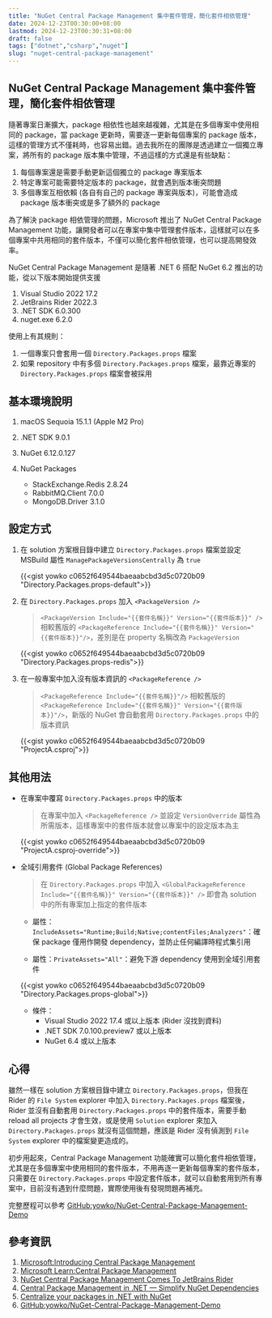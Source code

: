 ```yaml
---
title: "NuGet Central Package Management 集中套件管理，簡化套件相依管理"
date: 2024-12-23T00:30:00+08:00
lastmod: 2024-12-23T00:30:31+08:00
draft: false
tags: ["dotnet","csharp","nuget"]
slug: "nuget-central-package-management"
---
```


## NuGet Central Package Management 集中套件管理，簡化套件相依管理

隨著專案日漸擴大，package 相依性也越來越複雜，尤其是在多個專案中使用相同的 package，當 package 更新時，需要逐一更新每個專案的 package 版本，這樣的管理方式不僅耗時，也容易出錯。過去我所在的團隊是透過建立一個獨立專案，將所有的 package 版本集中管理，不過這樣的方式還是有些缺點：

1. 每個專案還是需要手動更新這個獨立的 package 專案版本
2. 特定專案可能需要特定版本的 package，就會遇到版本衝突問題
3. 多個專案互相依賴 (各自有自己的 package 專案與版本)，可能會造成 package 版本衝突或是多了額外的 package

為了解決 package 相依管理的問題，Microsoft 推出了 NuGet Central Package Management 功能，讓開發者可以在專案中集中管理套件版本，這樣就可以在多個專案中共用相同的套件版本，不僅可以簡化套件相依管理，也可以提高開發效率。

NuGet Central Package Management 是隨著 .NET 6 搭配 NuGet 6.2 推出的功能，從以下版本開始提供支援

1. Visual Studio 2022 17.2
2. JetBrains Rider 2022.3
3. .NET SDK 6.0.300
4. nuget.exe 6.2.0

使用上有其規則：

1. 一個專案只會套用一個 `Directory.Packages.props` 檔案
2. 如果 repository 中有多個 `Directory.Packages.props` 檔案，最靠近專案的 `Directory.Packages.props` 檔案會被採用

## 基本環境說明

1. macOS Sequoia 15.1.1 (Apple M2 Pro)
2. .NET SDK 9.0.1
3. NuGet 6.12.0.127
4. NuGet Packages

    - StackExchange.Redis 2.8.24
    - RabbitMQ.Client 7.0.0
    - MongoDB.Driver 3.1.0

## 設定方式

1. 在 solution 方案根目錄中建立 `Directory.Packages.props` 檔案並設定 MSBuild 屬性 `ManagePackageVersionsCentrally` 為 `true`

    {{<gist yowko c0652f649544baeaabcbd3d5c0720b09 "Directory.Packages.props-default">}}

2. 在 `Directory.Packages.props` 加入 `<PackageVersion />`

    > `<PackageVersion Include="{{套件名稱}}" Version="{{套件版本}}" />` 相較舊版的 `<PackageReference Include="{{套件名稱}}" Version="{{套件版本}}"/>`，差別是在 property 名稱改為 `PackageVersion`

    {{<gist yowko c0652f649544baeaabcbd3d5c0720b09 "Directory.Packages.props-redis">}}

3. 在一般專案中加入沒有版本資訊的 `<PackageReference />`

    > `<PackageReference Include="{{套件名稱}}"/>` 相較舊版的 `<PackageReference Include="{{套件名稱}}" Version="{{套件版本}}"/>`，新版的 NuGet 會自動套用 `Directory.Packages.props` 中的版本資訊

    {{<gist yowko c0652f649544baeaabcbd3d5c0720b09 "ProjectA.csproj">}}

## 其他用法

- 在專案中覆寫 `Directory.Packages.props` 中的版本

    > 在專案中加入 `<PackageReference />` 並設定 `VersionOverride` 屬性為所需版本，這樣專案中的套件版本就會以專案中的設定版本為主

    {{<gist yowko c0652f649544baeaabcbd3d5c0720b09 "ProjectA.csproj-override">}}

- 全域引用套件 (Global Package References)

    > 在 `Directory.Packages.props` 中加入 `<GlobalPackageReference Include="{{套件名稱}}" Version="{{套件版本}}" />` 即會為 solution 中的所有專案加上指定的套件版本

    - 屬性：`IncludeAssets="Runtime;Build;Native;contentFiles;Analyzers"`：確保 package 僅用作開發 dependency，並防止任何編譯時程式集引用

    - 屬性：`PrivateAssets="All"`：避免下游 dependency 使用到全域引用套件

    {{<gist yowko c0652f649544baeaabcbd3d5c0720b09 "Directory.Packages.props-global">}}

    - 條件：
        - Visual Studio 2022 17.4 或以上版本 (Rider 沒找到資料)
        - .NET SDK 7.0.100.preview7 或以上版本
        - NuGet 6.4 或以上版本

## 心得

雖然一樣在 solution 方案根目錄中建立 `Directory.Packages.props`，但我在 Rider 的 `File System` explorer 中加入 `Directory.Packages.props` 檔案後，Rider 並沒有自動套用 `Directory.Packages.props` 中的套件版本，需要手動 reload all projects 才會生效，或是使用 `Solution` explorer 來加入 `Directory.Packages.props` 就沒有這個問題，應該是 Rider 沒有偵測到 `File System` explorer 中的檔案變更造成的。

初步用起來，Central Package Management 功能確實可以簡化套件相依管理，尤其是在多個專案中使用相同的套件版本，不用再逐一更新每個專案的套件版本，只需要在 `Directory.Packages.props` 中設定套件版本，就可以自動套用到所有專案中，目前沒有遇到什麼問題，實際使用後有發現問題再補充。

完整歷程可以參考 [GitHub:yowko/NuGet-Central-Package-Management-Demo](https://github.com/yowko/NuGet-Central-Package-Management-Demo)

## 參考資訊

1. [Microsoft:Introducing Central Package Management](https://devblogs.microsoft.com/nuget/introducing-central-package-management/?WT.mc_id=DOP-MVP-5002594)
2. [Microsoft Learn:Central Package Management](https://learn.microsoft.com/en-us/nuget/consume-packages/central-package-management?WT.mc_id=DOP-MVP-5002594)
3. [NuGet Central Package Management Comes To JetBrains Rider](https://blog.jetbrains.com/dotnet/2022/11/07/nuget-central-package-management-comes-to-jetbrains-rider/)
4. [Central Package Management in .NET — Simplify NuGet Dependencies](https://medium.com/@MilanJovanovicTech/central-package-management-in-net-simplify-nuget-dependencies-1f6c744f79d7)
5. [Centralize your packages in .NET with NuGet](https://steven-giesel.com/blogPost/988c047a-914a-446d-bd28-4840643dcfb9/centralize-your-packages-in-net-with-nuget?_bhlid=465671ab6dec7750e5d98b3df2ff1fc6df575d58)
6. [GitHub:yowko/NuGet-Central-Package-Management-Demo](https://github.com/yowko/NuGet-Central-Package-Management-Demo)
